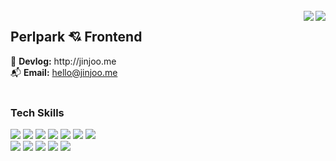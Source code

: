 <div align="right">
  <div><br/><img align="right" src="http://mazandi.herokuapp.com/api?handle=jinjoopark&theme=cold"/>
    <img align="right" src="https://github-readme-stats.vercel.app/api/top-langs/?username=perlpark&layout=compact"/>
    
  </div>
  
  <div>
    
  </div>
</div>

<div align="left">
  <h2>Perlpark 💘 Frontend</h2>
  📒 <b>Devlog:</b> http://jinjoo.me<br />
  📬 <b>Email:</b> <a href="mailto:hello@jinjoo.me">hello@jinjoo.me</a><br />
  <br />
  <h3>Tech Skills</h3>
  <img src="https://img.shields.io/badge/JavaScript-F7DF1E?style=flat&logo=JavaScript&logoColor=black" />
	<img src="https://img.shields.io/badge/TypeScript-3178C6?style=flat&logo=TypeScript&logoColor=white" />
  <img src="https://img.shields.io/badge/React-61DAFB?style=flat&logo=React&logoColor=black" />
  <img src="https://img.shields.io/badge/Redux-764ABC?style=flat&logo=Redux&logoColor=white" />
	<img src="https://img.shields.io/badge/React Query-FF4154?style=flat&logo=ReactQuery&logoColor=white" />
	<img src="https://img.shields.io/badge/React Hook Form-EC5990?style=flat&logo=ReactHookForm&logoColor=white" />
	<img src="https://img.shields.io/badge/Next.js-000000?style=flat&logo=Next.js&logoColor=white" />
  <br/>
	<img src="https://img.shields.io/badge/HTML5-E34F26?style=flat&logo=HTML5&logoColor=white" />
	<img src="https://img.shields.io/badge/CSS3-1572B6?style=flat&logo=CSS3&logoColor=white" />
	<img src="https://img.shields.io/badge/Sass-CC6699?style=flat&logo=Sass&logoColor=white" />
	<img src="https://img.shields.io/badge/Styled Components-DB7093?style=flat&logo=styled-components&logoColor=white" />
	<img src="https://img.shields.io/badge/Tailwind CSS-06B6D4?style=flat&logo=TailwindCSS&logoColor=white" />
</div>
